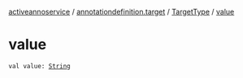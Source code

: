 [activeannoservice](../../index.md) / [annotationdefinition.target](../index.md) / [TargetType](index.md) / [value](./value.md)

# value

`val value: `[`String`](https://kotlinlang.org/api/latest/jvm/stdlib/kotlin/-string/index.html)